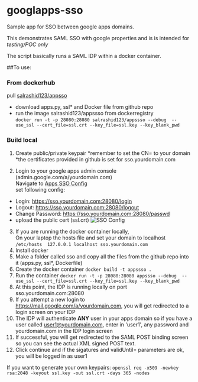# googlapps-sso
Sample app for SSO between google apps domains.

This demonstrates SAML SSO with google properties and is is intended for *testing/POC only*

The script basically runs a SAML IDP within a docker container.

##To use:
### From dockerhub
  pull [salrashid123/appsso](https://registry.hub.docker.com/u/salrashid123/appssso/)  
  * download apps.py, ssl* and Docker file from github repo  
  * run the image salrashid123/appssso  from dockerregistry  
  ```docker run -t -p 28080:28080 salrashid123/appssso --debug  --use_ssl --cert_file=ssl.crt --key_file=ssl.key --key_blank_pwd```  

### Build local
1. Create public/private keypair
*remember to set the CN= to your domain
*the certificates provided in github is set for sso.yourdomain.com

2. Login to your google apps admin console (admin.google.com/a/yourdomain.com)  
Navigate to [Apps SSO Config](https://admin.google.com/AdminHome?fral=1#SecuritySettings:flyout=sso)  
set following config:  
  *  Login:  https://sso.yourdomain.com:28080/login  
  *  Logout: https://sso.yourdomain.com:28080/logout  
  *  Change Password: https://sso.yourdomain.com:28080/passwd  
  *  upload the public cert (ssl.crt) ![SSO Config](images/sso_conifg.png) 
3. If you are running the docker container locally,  
  On your laptop the hosts file and set your domain to localhost  
```/etc/hosts  127.0.0.1 localhost sso.yourdomain.com```
4. Install docker
5. Make a folder called sso and copy all the files from the github repo into it (apps.py, ssl*, Dockerfile)
6. Create the docker container
```docker build -t appssso .```
7. Run the container
```docker run -t -p 28080:28080 appssso --debug  --use_ssl --cert_file=ssl.crt --key_file=ssl.key --key_blank_pwd```
8. At this point, the IDP is running locally on port sso.yourdomain.com:28080
9. If you attempt a new login to https://mail.google.com/a/yourdomain.com, you will get redirected to a login screen on your IDP
10. The IDP will authenticate **ANY** user in your apps domain so if you have a user called user1@yourdomain.com, enter in 'user1', any password
      and yourdomain.com in the IDP login screen
11. If successful, you will get redirected to the SAML POST binding screen so  you can see the actual XML signed POST text.
12. Click continue and if the sigatures and validUntil= parameters are ok, you will be logged in as user1


If you want to generate your own keypairs:
```openssl req -x509 -newkey rsa:2048 -keyout ssl.key -out ssl.crt -days 365 -nodes```  


